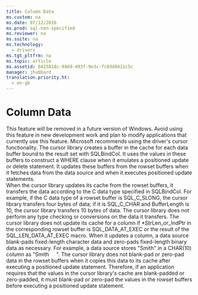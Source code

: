 ```yaml
---
title: Column Data
ms.custom: na
ms.date: 07/12/2016
ms.prod: sql-non-specified
ms.reviewer: na
ms.suite: na
ms.technology: 
  - drivers
ms.tgt_pltfrm: na
ms.topic: article
ms.assetid: 0425818c-9469-493f-9e3c-fc03d9411c5c
manager: jhubbard
translation.priority.ht: 
  - en-gb
---
```

# Column Data
<?xml version="1.0" encoding="utf-8"?>
<developerReferenceWithoutSyntaxDocument xmlns="http://ddue.schemas.microsoft.com/authoring/2003/5" xmlns:xlink="http://www.w3.org/1999/xlink" xmlns:xsi="http://www.w3.org/2001/XMLSchema-instance" xsi:schemaLocation="http://ddue.schemas.microsoft.com/authoring/2003/5 http://dduestorage.blob.core.windows.net/ddueschema/developer.xsd">
  <introduction>
    <alert class="important">
      <para>This feature will be removed in a future version of Windows. Avoid using this feature in new development work and plan to modify applications that currently use this feature. Microsoft recommends using the driver's cursor functionality.</para>
    </alert>
    <para>The cursor library creates a buffer in the cache for each data buffer bound to the result set with <legacyBold>SQLBindCol</legacyBold>. It uses the values in these buffers to construct a <legacyBold>WHERE</legacyBold> clause when it emulates a positioned update or delete statement. It updates these buffers from the rowset buffers when it fetches data from the data source and when it executes positioned update statements.</para>
  </introduction>
  <section>
    <content>
      <para>When the cursor library updates its cache from the rowset buffers, it transfers the data according to the C data type specified in <legacyBold>SQLBindCol</legacyBold>. For example, if the C data type of a rowset buffer is SQL_C_SLONG, the cursor library transfers four bytes of data; if it is SQL_C_CHAR and <legacyItalic>BufferLength</legacyItalic> is 10, the cursor library transfers 10 bytes of data. The cursor library does not perform any type checking or conversions on the data it transfers.</para>
      <alert class="note">
        <para>The cursor library does not update its cache for a column if *<legacyItalic>StrLen_or_IndPtr</legacyItalic> in the corresponding rowset buffer is SQL_DATA_AT_EXEC or the result of the SQL_LEN_DATA_AT_EXEC macro.</para>
      </alert>
      <para>When it updates a column, a data source blank-pads fixed-length character data and zero-pads fixed-length binary data as necessary. For example, a data source stores "Smith" in a CHAR(10) column as "Smith     ". The cursor library does not blank-pad or zero-pad data in the rowset buffers when it copies this data to its cache after executing a positioned update statement. Therefore, if an application requires that the values in the cursor library's cache are blank-padded or zero-padded, it must blank-pad or zero-pad the values in the rowset buffers before executing a positioned update statement.</para>
    </content>
  </section>
  <relatedTopics />
</developerReferenceWithoutSyntaxDocument>